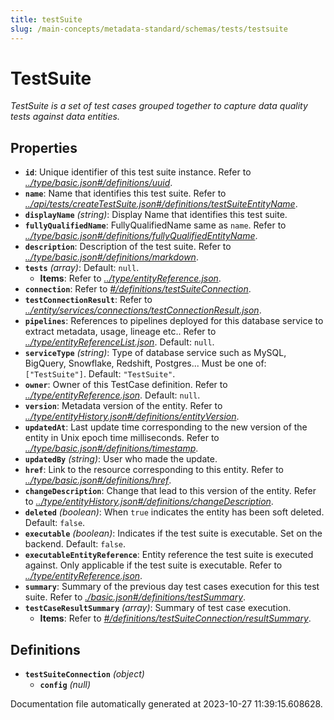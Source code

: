 ```yaml
---
title: testSuite
slug: /main-concepts/metadata-standard/schemas/tests/testsuite
---
```


# TestSuite

*TestSuite is a set of test cases grouped together to capture data quality tests against data entities.*

## Properties

- **`id`**: Unique identifier of this test suite instance. Refer to *[../type/basic.json#/definitions/uuid](#/type/basic.json#/definitions/uuid)*.
- **`name`**: Name that identifies this test suite. Refer to *[../api/tests/createTestSuite.json#/definitions/testSuiteEntityName](#/api/tests/createTestSuite.json#/definitions/testSuiteEntityName)*.
- **`displayName`** *(string)*: Display Name that identifies this test suite.
- **`fullyQualifiedName`**: FullyQualifiedName same as `name`. Refer to *[../type/basic.json#/definitions/fullyQualifiedEntityName](#/type/basic.json#/definitions/fullyQualifiedEntityName)*.
- **`description`**: Description of the test suite. Refer to *[../type/basic.json#/definitions/markdown](#/type/basic.json#/definitions/markdown)*.
- **`tests`** *(array)*: Default: `null`.
  - **Items**: Refer to *[../type/entityReference.json](#/type/entityReference.json)*.
- **`connection`**: Refer to *[#/definitions/testSuiteConnection](#definitions/testSuiteConnection)*.
- **`testConnectionResult`**: Refer to *[../entity/services/connections/testConnectionResult.json](#/entity/services/connections/testConnectionResult.json)*.
- **`pipelines`**: References to pipelines deployed for this database service to extract metadata, usage, lineage etc.. Refer to *[../type/entityReferenceList.json](#/type/entityReferenceList.json)*. Default: `null`.
- **`serviceType`** *(string)*: Type of database service such as MySQL, BigQuery, Snowflake, Redshift, Postgres... Must be one of: `["TestSuite"]`. Default: `"TestSuite"`.
- **`owner`**: Owner of this TestCase definition. Refer to *[../type/entityReference.json](#/type/entityReference.json)*. Default: `null`.
- **`version`**: Metadata version of the entity. Refer to *[../type/entityHistory.json#/definitions/entityVersion](#/type/entityHistory.json#/definitions/entityVersion)*.
- **`updatedAt`**: Last update time corresponding to the new version of the entity in Unix epoch time milliseconds. Refer to *[../type/basic.json#/definitions/timestamp](#/type/basic.json#/definitions/timestamp)*.
- **`updatedBy`** *(string)*: User who made the update.
- **`href`**: Link to the resource corresponding to this entity. Refer to *[../type/basic.json#/definitions/href](#/type/basic.json#/definitions/href)*.
- **`changeDescription`**: Change that lead to this version of the entity. Refer to *[../type/entityHistory.json#/definitions/changeDescription](#/type/entityHistory.json#/definitions/changeDescription)*.
- **`deleted`** *(boolean)*: When `true` indicates the entity has been soft deleted. Default: `false`.
- **`executable`** *(boolean)*: Indicates if the test suite is executable. Set on the backend. Default: `false`.
- **`executableEntityReference`**: Entity reference the test suite is executed against. Only applicable if the test suite is executable. Refer to *[../type/entityReference.json](#/type/entityReference.json)*.
- **`summary`**: Summary of the previous day test cases execution for this test suite. Refer to *[./basic.json#/definitions/testSummary](#basic.json#/definitions/testSummary)*.
- **`testCaseResultSummary`** *(array)*: Summary of test case execution.
  - **Items**: Refer to *[#/definitions/testSuiteConnection/resultSummary](#definitions/testSuiteConnection/resultSummary)*.
## Definitions

- <a id="definitions/testSuiteConnection"></a>**`testSuiteConnection`** *(object)*
  - **`config`** *(null)*


Documentation file automatically generated at 2023-10-27 11:39:15.608628.
